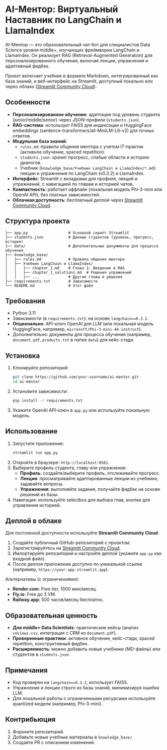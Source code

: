 # AI-Ментор: Виртуальный Наставник по LangChain и LlamaIndex

AI-Ментор — это образовательный чат-бот для специалистов Data Science уровня middle+, изучающих фреймворки LangChain и LlamaIndex. Он реализует RAG (Retrieval-Augmented Generation) для персонализированного обучения, включая лекции, упражнения и адаптивный фидбек. 

Проект включает учебник в формате Markdown, интегрированный как база знаний, и веб-интерфейс на Streamlit, доступный локально или через облако ([Streamlit Community Cloud](https://jszk29kxkwj2gmcfnpyquk.streamlit.app/)).

## Особенности
- **Персонализированное обучение**: адаптация под уровень студента (junior/middle/senior) через JSON-профили (`students.json`).
- **RAG-система**: использует FAISS для индексации и HuggingFace embeddings (sentence-transformers/all-MiniLM-L6-v2) для точных ответов.
- **Модульная база знаний**:
  - `rules.md`: правила общения ментора с учетом IT-практик (активное обучение, spaced repetition).
  - `students.json`: хранит прогресс, слабые области и историю диалогов.
  - Учебник (`knowledge_base/Учебник LangChain и LlamaIndex/*.md`): лекции и упражнения по LangChain (v0.3.2) и LlamaIndex.
- **Интерфейс**: Streamlit с вкладками для профиля, лекций и упражнений, с навигацией по главам и историей чатов.
- **Компактность**: работает оффлайн (локальная модель Phi-3-mini или OpenAI API), без платных зависимостей.
- **Облачная доступность**: бесплатный деплой через [Streamlit Community Cloud](https://streamlit.io/cloud).

## Структура проекта
```
├── app.py                  # Основной скрипт Streamlit
├── students.json           # Данные студентов (уровень, прогресс, история)
├── data/                   # Дополнительные докумменты для процесса обучения
├── knowledge_base/
│   ├── rules.md            # Правила общения ментора
│   ├── Учебник LangChain и LlamaIndex/
│   │   ├── chapter_1.md    # Глава 1: Введение в RAG
│   │   ├── chapter_1_solutions.md  # Решения упражнений
│   │   ├── ...             # Другие главы и решения
├── requirements.txt        # Зависимости
└── README.md               # Этот файл
```

## Требования
- Python 3.11
- Зависимости (в `requirements.txt`): на основе `langchain==0.3.2`.
- **Опционально**: API-ключ OpenAI для LLM (или локальная модель HuggingFace, например, `microsoft/Phi-3-mini-4k-instruct`).
- Дополнительно: документы для процесса обучения (например, `document.pdf`, `products.txt` в папке `data`) для кейс-стади.

## Установка
1. Клонируйте репозиторий:
   ```bash
   git clone https://github.com/your-username/ai-mentor.git
   cd ai-mentor
   ```
2. Установите зависимости:
   ```bash
   pip install -r requirements.txt
   ```
3. Укажите OpenAI API-ключ в `app.py` или используйте локальную модель.

## Использование
1. Запустите приложение:
   ```bash
   streamlit run app.py
   ```
2. Откройте в браузере: `http://localhost:8501`.
3. Выберите профиль студента, главу или упражнение:
   - **Профиль**: создайте/выберите профиль, отслеживайте прогресс.
   - **Лекции**: просматривайте адаптированные лекции из учебника, задавайте вопросы.
   - **Упражнения**: выполняйте задания, получайте фидбек на основе решений из базы.
4. Навигация: используйте selectbox для выбора глав, кнопки для управления историей.

## Деплой в облаке
Для постоянной доступности используйте **Streamlit Community Cloud**:
1. Создайте публичный GitHub-репозиторий с проектом.
2. Зарегистрируйтесь на [Streamlit Community Cloud](https://streamlit.io/cloud).
3. Импортируйте репозиторий и настройте деплой (укажите `app.py` как входной файл).
4. После деплоя приложение доступно по уникальной ссылке (например, `https://your-app.streamlit.app`).

Альтернативы (с ограничениями):
- **Render.com**: Free tier, 1000 мин/месяц.
- **Fly.io**: Free до 3 VM.
- **Railway.app**: 500 часов/месяц бесплатно.

## Образовательная ценность
- **Для middle+ Data Scientists**: практические кейсы (анализ `reviews.csv`, интеграция с CRM из `document.pdf`).
- **Проверенные практики**: активное обучение, кейс-стади, spaced repetition, конструктивный фидбек.
- **Расширяемость**: можно добавить новые учебники (MD-файлы) или студентов в `students.json`.

## Примечания
- Код проверен на `langchain==0.3.2`, использует FAISS.
- Упражнения и лекции строго из базы знаний, минимизируя ошибки LLM.
- Для локальной работы с ограниченными ресурсами используйте quantized модели (например, Phi-3-mini).

## Контрибьюция
1. Форкните репозиторий.
2. Добавьте новые учебные материалы в `knowledge_base/`.
3. Создайте PR с описанием изменений.

<!-- ## Лицензия
MIT License. Используйте свободно, ссылайтесь на проект при необходимости. -->
